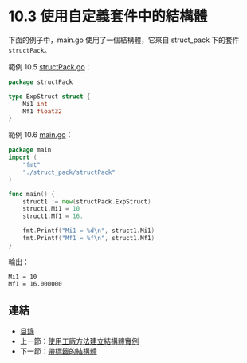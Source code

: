 # 10.3 使用自定義套件中的結構體

下面的例子中，main.go 使用了一個結構體，它來自 struct_pack 下的套件 `structPack`。

範例 10.5 [structPack.go](examples/chapter_10/struct_pack/structPack.go)：

```go
package structPack

type ExpStruct struct {
    Mi1 int
    Mf1 float32
}
```

範例 10.6 [main.go](examples/chapter_10/main.go)：

```go
package main
import (
    "fmt"
    "./struct_pack/structPack"
)

func main() {
    struct1 := new(structPack.ExpStruct)
    struct1.Mi1 = 10
    struct1.Mf1 = 16.

    fmt.Printf("Mi1 = %d\n", struct1.Mi1)
    fmt.Printf("Mf1 = %f\n", struct1.Mf1)
}
```

輸出：

    Mi1 = 10
    Mf1 = 16.000000

## 連結

- [目錄](directory.md)
- 上一節：[使用工廠方法建立結構體實例](10.2.md)
- 下一節：[帶標籤的結構體](10.4.md)
